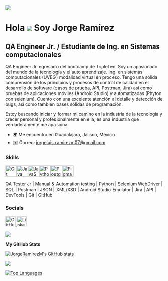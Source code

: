 ![](https://media.licdn.com/dms/image/v2/D4E16AQGuiS5eiCLRsg/profile-displaybackgroundimage-shrink_350_1400/B4EZjKCc.OGcAY-/0/1755736298338?e=1758758400&v=beta&t=nH_Tl-T8ab9BjKoF1e_V0hh2vgi_ZQcU9uj8mXeG7tY)

Hola ![](https://user-images.githubusercontent.com/18350557/176309783-0785949b-9127-417c-8b55-ab5a4333674e.gif) Soy Jorge Ramírez
======================================================================================================================================

QA Engineer Jr. / Estudiante de Ing. en Sistemas computacionales
----------------------------------------------------------------

QA Engineer Jr. egresado del bootcamp de TripleTen. Soy un apasionado del mundo de la tecnología y el auto aprendizaje. Ing. en sistemas computacionales (UVEG) modalidad virtual en proceso. Tengo una sólida comprensión de los principios y procesos de control de calidad en el desarrollo de software (casos de prueba, API, Postman, Jira) así como pruebas de aplicaciones móviles (Android Studio) y automatizadas (Phyton con selenium). Cuento con una excelente atención al detalle y detección de bugs, así como también bases sólidas de programación.

Estoy buscando iniciar y formar mi camino en la industria de la tecnología y crecer personal y profesionalmente en ella; es una industria que verdaderamente me apasiona.

* 🌍  Me encuentro en Guadalajara, Jalisco, México
* ✉️  Correo: [jorgeluis.ramirezm07@gmail.com](mailto:jorgeluis.ramirezm07@gmail.com)

### Skills
<p align="left">
<a href="https://git-scm.com/" target="_blank" rel="noreferrer"><img src="https://raw.githubusercontent.com/danielcranney/readme-generator/main/public/icons/skills/git-colored.svg" alt="Git" title="Git" width="36" height="36" /></a><a href="https://www.oracle.com/java/" target="_blank" rel="noreferrer"><img src="https://raw.githubusercontent.com/danielcranney/readme-generator/main/public/icons/skills/java-colored.svg" alt="Java" title="Java" width="36" height="36" /></a><a href="https://developer.mozilla.org/en-US/docs/Web/JavaScript" target="_blank" rel="noreferrer"><img src="https://raw.githubusercontent.com/danielcranney/readme-generator/main/public/icons/skills/javascript-colored.svg" alt="JavaScript" title="JavaScript" width="36" height="36" /></a><a href="https://www.python.org/" target="_blank" rel="noreferrer"><img src="https://raw.githubusercontent.com/danielcranney/readme-generator/main/public/icons/skills/python-colored.svg" alt="Python" title="Python" width="36" height="36" /></a><a href="https://www.postgresql.org/" target="_blank" rel="noreferrer"><img src="https://raw.githubusercontent.com/danielcranney/readme-generator/main/public/icons/skills/postgresql-colored.svg" alt="PostgreSQL" title="PostgreSQL" width="36" height="36" /></a><a href="https://www.figma.com/" target="_blank" rel="noreferrer"><img src="https://raw.githubusercontent.com/danielcranney/readme-generator/main/public/icons/skills/figma-colored.svg" alt="Figma" title="Figma" width="36" height="36" /></a>
</p>
QA Tester Jr | Manual & Automation testing | Python | Selenium WebDriver | SQL | Postman | JSON | XML/XSD | Android Studio Emulator | Jira | API | DevTools | Git | GitHub

### Socials

<p align="left"> <a href="https://www.github.com/JorgeRamirezM" target="_blank" rel="noreferrer"> <picture> <source media="(prefers-color-scheme: dark)" srcset="https://raw.githubusercontent.com/danielcranney/readme-generator/main/public/icons/socials/github-dark.svg" /> <source media="(prefers-color-scheme: light)" srcset="https://raw.githubusercontent.com/danielcranney/readme-generator/main/public/icons/socials/github.svg" /> <img src="https://raw.githubusercontent.com/danielcranney/readme-generator/main/public/icons/socials/github.svg" width="32" height="32" alt="GitHub" title="GitHub" /> </picture> </a> <a href="https://www.linkedin.com/in/jorge-luis-ramirez-morales/" target="_blank" rel="noreferrer"> <picture> <source media="(prefers-color-scheme: dark)" srcset="https://raw.githubusercontent.com/danielcranney/readme-generator/main/public/icons/socials/linkedin-dark.svg" /> <source media="(prefers-color-scheme: light)" srcset="https://raw.githubusercontent.com/danielcranney/readme-generator/main/public/icons/socials/linkedin.svg" /> <img src="https://raw.githubusercontent.com/danielcranney/readme-generator/main/public/icons/socials/linkedin.svg" width="32" height="32" alt="LinkedIn" title="LinkedIn" /> </picture> </a></p>
<a href="https://www.github.com/JorgeRamirezM" target="_blank" rel="noreferrer"><img
src="https://img.shields.io/github/followers/JorgeRamirezM?logo=github&style=for-the-badge&color=0891b2&labelColor=1c1917" /></a>


<b>My GitHub Stats</b>

<a href="http://www.github.com/JorgeRamirezM"><img src="https://github-readme-stats.vercel.app/api?username=JorgeRamirezM&show_icons=true&hide=&count_private=true&title_color=0891b2&text_color=ffffff&icon_color=0891b2&bg_color=1c1917&hide_border=true&show_icons=true" alt="JorgeRamirezM's GitHub stats" /></a>

<a href="http://www.github.com/JorgeRamirezM"><img src="https://github-readme-streak-stats.herokuapp.com/?user=JorgeRamirezM&stroke=ffffff&background=1c1917&ring=0891b2&fire=0891b2&currStreakNum=ffffff&currStreakLabel=0891b2&sideNums=ffffff&sideLabels=ffffff&dates=ffffff&hide_border=true" /></a>

<a href="https://github.com/JorgeRamirezM" align="left"><img src="https://github-readme-stats.vercel.app/api/top-langs/?username=JorgeRamirezM&langs_count=10&title_color=0891b2&text_color=ffffff&icon_color=0891b2&bg_color=1c1917&hide_border=true&locale=en&custom_title=Top%20%Languages" alt="Top Languages" /></a>
